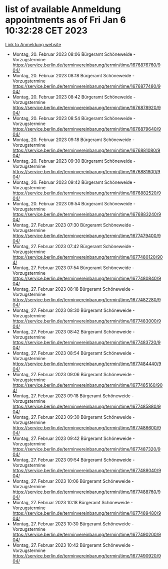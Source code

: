 # list of available Anmeldung appointments as of Fri Jan  6 10:32:28 CET 2023
[Link to Anmeldung website](https://service.berlin.de/terminvereinbarung/termin/tag.php?termin=0&anliegen[]=120686&dienstleisterlist=122210,122217,327316,122219,327312,122227,327314,122231,327346,122243,327348,122252,329742,122260,329745,122262,329748,122254,329751,122271,327278,122273,327274,122277,327276,330436,122280,327294,122282,327290,122284,327292,327539,122291,327270,122285,327266,122286,327264,122296,327268,150230,329760,122301,327282,122297,327286,122294,327284,122312,329763,122314,329775,122304,327330,122311,327334,122309,327332,122281,327352,122279,329772,122276,327324,122274,327326,122267,329766,122246,327318,122251,327320,122257,327322,122208,327298,122226,327300,121362,121364&herkunft=http%3A%2F%2Fservice.berlin.de%2Fdienstleistung%2F120686%2F)
- Montag, 20. Februar 2023 08:06 Bürgeramt Schöneweide - Vorzugstermine https://service.berlin.de/terminvereinbarung/termin/time/1676876760/904/
- Montag, 20. Februar 2023 08:18 Bürgeramt Schöneweide - Vorzugstermine https://service.berlin.de/terminvereinbarung/termin/time/1676877480/904/
- Montag, 20. Februar 2023 08:42 Bürgeramt Schöneweide - Vorzugstermine https://service.berlin.de/terminvereinbarung/termin/time/1676878920/904/
- Montag, 20. Februar 2023 08:54 Bürgeramt Schöneweide - Vorzugstermine https://service.berlin.de/terminvereinbarung/termin/time/1676879640/904/
- Montag, 20. Februar 2023 09:18 Bürgeramt Schöneweide - Vorzugstermine https://service.berlin.de/terminvereinbarung/termin/time/1676881080/904/
- Montag, 20. Februar 2023 09:30 Bürgeramt Schöneweide - Vorzugstermine https://service.berlin.de/terminvereinbarung/termin/time/1676881800/904/
- Montag, 20. Februar 2023 09:42 Bürgeramt Schöneweide - Vorzugstermine https://service.berlin.de/terminvereinbarung/termin/time/1676882520/904/
- Montag, 20. Februar 2023 09:54 Bürgeramt Schöneweide - Vorzugstermine https://service.berlin.de/terminvereinbarung/termin/time/1676883240/904/
- Montag, 27. Februar 2023 07:30 Bürgeramt Schöneweide - Vorzugstermine https://service.berlin.de/terminvereinbarung/termin/time/1677479400/904/
- Montag, 27. Februar 2023 07:42 Bürgeramt Schöneweide - Vorzugstermine https://service.berlin.de/terminvereinbarung/termin/time/1677480120/904/
- Montag, 27. Februar 2023 07:54 Bürgeramt Schöneweide - Vorzugstermine https://service.berlin.de/terminvereinbarung/termin/time/1677480840/904/
- Montag, 27. Februar 2023 08:18 Bürgeramt Schöneweide - Vorzugstermine https://service.berlin.de/terminvereinbarung/termin/time/1677482280/904/
- Montag, 27. Februar 2023 08:30 Bürgeramt Schöneweide - Vorzugstermine https://service.berlin.de/terminvereinbarung/termin/time/1677483000/904/
- Montag, 27. Februar 2023 08:42 Bürgeramt Schöneweide - Vorzugstermine https://service.berlin.de/terminvereinbarung/termin/time/1677483720/904/
- Montag, 27. Februar 2023 08:54 Bürgeramt Schöneweide - Vorzugstermine https://service.berlin.de/terminvereinbarung/termin/time/1677484440/904/
- Montag, 27. Februar 2023 09:06 Bürgeramt Schöneweide - Vorzugstermine https://service.berlin.de/terminvereinbarung/termin/time/1677485160/904/
- Montag, 27. Februar 2023 09:18 Bürgeramt Schöneweide - Vorzugstermine https://service.berlin.de/terminvereinbarung/termin/time/1677485880/904/
- Montag, 27. Februar 2023 09:30 Bürgeramt Schöneweide - Vorzugstermine https://service.berlin.de/terminvereinbarung/termin/time/1677486600/904/
- Montag, 27. Februar 2023 09:42 Bürgeramt Schöneweide - Vorzugstermine https://service.berlin.de/terminvereinbarung/termin/time/1677487320/904/
- Montag, 27. Februar 2023 09:54 Bürgeramt Schöneweide - Vorzugstermine https://service.berlin.de/terminvereinbarung/termin/time/1677488040/904/
- Montag, 27. Februar 2023 10:06 Bürgeramt Schöneweide - Vorzugstermine https://service.berlin.de/terminvereinbarung/termin/time/1677488760/904/
- Montag, 27. Februar 2023 10:18 Bürgeramt Schöneweide - Vorzugstermine https://service.berlin.de/terminvereinbarung/termin/time/1677489480/904/
- Montag, 27. Februar 2023 10:30 Bürgeramt Schöneweide - Vorzugstermine https://service.berlin.de/terminvereinbarung/termin/time/1677490200/904/
- Montag, 27. Februar 2023 10:42 Bürgeramt Schöneweide - Vorzugstermine https://service.berlin.de/terminvereinbarung/termin/time/1677490920/904/
